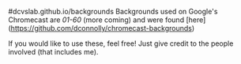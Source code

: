 #dcvslab.github.io/backgrounds
Backgrounds used on Google's Chromecast are *01-60* (more coming) and were found [here] (https://github.com/dconnolly/chromecast-backgrounds)

If you would like to use these, feel free! Just give credit to the people involved (that includes me).
